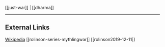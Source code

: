 [[just-war]] | [[dharma]]

---

## External Links
[Wikipedia](https://en.wikipedia.org/wiki/Dharma-yuddha)
[[rolinson-series-mythlingwar]]
[[rolinson2019-12-11]]